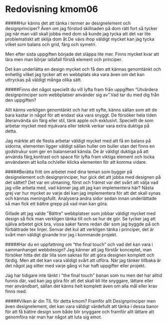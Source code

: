 ---
---
Redovisning kmom06
=========================


#####Hur känns det att tänka i termer av designelement och designprinciper?
Även om jag förstod skillnaden på dom rätt fort så tycker jag när man väll skall jobba med dom så 
kunde jag tycka att det var lite problematiskt att skilja dom åt.De vävs ihop väldigt mycket kan jag tycka vilket som
 balans och grid, färg och symetri.  

Men efter sista uppgiften började det släppa lite mer. Finns mycket kvar att lära men man börjar
iallafall förstå element och principer. 

Det kan underlätta en design mycket och få den att kännas genomtänkt och enhetlig vilket jag tycker att en
webbplats ska vara även om det kan uttryckas på väldigt många olika sätt. 

#####Finns det något speciellt du vill lyfta fram från uppgiften “Utvärdera designprinciper som webbplatser använder sig av”.Vad tar du med dig från den uppgiften?

Allt känns verkligen genomtänkt och har ett syfte, känns sällan som att de bara kastar in något för att endast ska 
vara snyggt. De försöker hela tiden återanvända sin färg eller stil, tänk apple och exklusivt. Speciellt de som
arbetar mycket med mjukvara eller teknik verkar vara extra duktiga på detta.

Jag märkte att de flesta arbetar väldigt mycket med att få en balans på sidorna, elementen ligger väldigt
sällan huller om buller utan det finns en godstrukur som ger en balanserad känsla. 
De är väldigt duktiga på att använda färg,kontrast och space för lyfta fram viktiga element och locka användaren
att kolla och/eller klicka elementen för att komma vidare.



#####Berätta fritt om arbetet med dina teman som bygger på designelement och designprinciper, hur gick det att jobba med designen på det sättet?
Det var en utmaning, först och främst var det svårt att välja vad jag ville arbeta med, vad känner jag att jag kan 
implementera här? Nästa grej var hur mycket av varje del kan jag implementera för att det skall synas och kännas 
meningsfullt. Analysera andra sidor sedan innan underlättade så man fick ett bättre grepp på vad man kan göra. 

Gillade att jag valde "Bättre" webbplatser som jobbar väldigt mycket med design så fick man verkligen tänka till och 
se hur de gör.
Se tycker jag att själva arbetet gick bra, vissa saker fanns redan där som jag byggde på och förbättrade tex linjer. Senvar
 det kul att verkligen tänka i principer, det är svårt men väldigt givande tror jag i kommande projekt.


#####Har du en uppfattning om “the final touch” och vad det kan vara i sammanhanget webbdesign?
Jag känner att jag förstår konceptet, man försöker hitta det där lilla som saknas för att göra designen komplett och 
färdig. Men att det kan vara väldigt svårt att utföra. När jag tänker tillbaka är det något jag sitter med varje
 gång vi har haft uppgifter eller projekt. 
 
 Jag har tidigare inte tänkt i "the final touch" banan som nu men det har 
 alltid funnis där, vad kan jag göra för att det skall bli lite snyggare, lättare eller mer användbart, sällan det 
 känns helt komplett även om alla mål eller krav finns med.


#####Vilken är din TIL för detta kmom?
Framför allt Designprinciper men även designelement, det kan vara väldigt värdefullt att tänka i dessa banor för att
 få bättre design som både blir snyggare och framför allt lättare att genomföra när man har något att luta sig emot. 